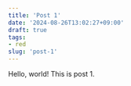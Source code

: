```yaml
---
title: 'Post 1'
date: '2024-08-26T13:02:27+09:00'
draft: true
tags:
- red
slug: 'post-1'
---
```


Hello, world! This is post 1.
